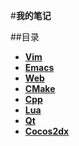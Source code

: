 #**我的笔记**

##目录
- [**Vim**](./Vim/README.md)
- [**Emacs**](./Emacs/README.md)
- [**Web**](./Web/README.md)
- [**CMake**](./CMake/README.md)
- [**Cpp**](./Cpp/README.md)
- [**Lua**](./Lua/README.md)
- [**Qt**](./Qt/README.md)
- [**Cocos2dx**](./Cocos2dx/README.md)
